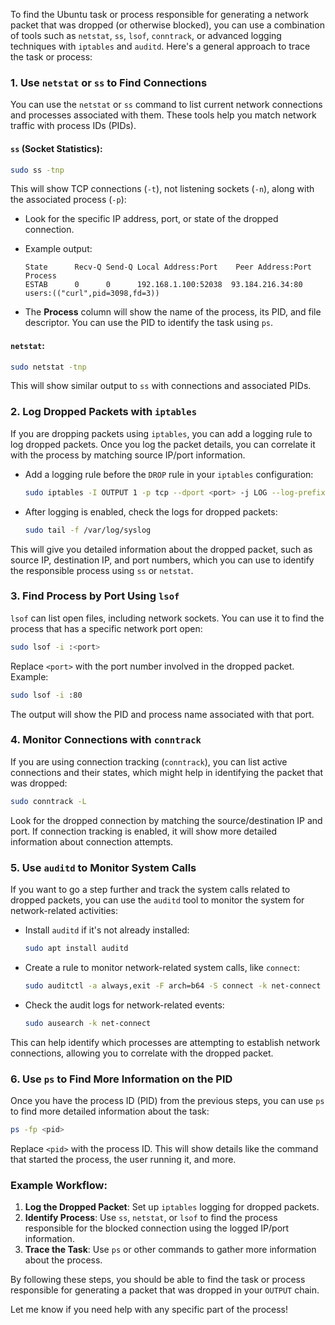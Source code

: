 To find the Ubuntu task or process responsible for generating a network packet that was dropped (or otherwise blocked), you can use a combination of tools such as `netstat`, `ss`, `lsof`, `conntrack`, or advanced logging techniques with `iptables` and `auditd`. Here's a general approach to trace the task or process:

### 1. **Use `netstat` or `ss` to Find Connections**
   You can use the `netstat` or `ss` command to list current network connections and processes associated with them. These tools help you match network traffic with process IDs (PIDs).

   #### `ss` (Socket Statistics):
   ```bash
   sudo ss -tnp
   ```

   This will show TCP connections (`-t`), not listening sockets (`-n`), along with the associated process (`-p`):
   - Look for the specific IP address, port, or state of the dropped connection.
   - Example output:
     ```
     State      Recv-Q Send-Q Local Address:Port    Peer Address:Port    Process
     ESTAB      0      0      192.168.1.100:52038  93.184.216.34:80     users:(("curl",pid=3098,fd=3))
     ```

   - The **Process** column will show the name of the process, its PID, and file descriptor. You can use the PID to identify the task using `ps`.

   #### `netstat`:
   ```bash
   sudo netstat -tnp
   ```

   This will show similar output to `ss` with connections and associated PIDs.

### 2. **Log Dropped Packets with `iptables`**
   If you are dropping packets using `iptables`, you can add a logging rule to log dropped packets. Once you log the packet details, you can correlate it with the process by matching source IP/port information.

   - Add a logging rule before the `DROP` rule in your `iptables` configuration:
     ```bash
     sudo iptables -I OUTPUT 1 -p tcp --dport <port> -j LOG --log-prefix "Dropped packet: "
     ```

   - After logging is enabled, check the logs for dropped packets:
     ```bash
     sudo tail -f /var/log/syslog
     ```

   This will give you detailed information about the dropped packet, such as source IP, destination IP, and port numbers, which you can use to identify the responsible process using `ss` or `netstat`.

### 3. **Find Process by Port Using `lsof`**
   `lsof` can list open files, including network sockets. You can use it to find the process that has a specific network port open:

   ```bash
   sudo lsof -i :<port>
   ```

   Replace `<port>` with the port number involved in the dropped packet. Example:
   ```bash
   sudo lsof -i :80
   ```

   The output will show the PID and process name associated with that port.

### 4. **Monitor Connections with `conntrack`**
   If you are using connection tracking (`conntrack`), you can list active connections and their states, which might help in identifying the packet that was dropped:

   ```bash
   sudo conntrack -L
   ```

   Look for the dropped connection by matching the source/destination IP and port. If connection tracking is enabled, it will show more detailed information about connection attempts.

### 5. **Use `auditd` to Monitor System Calls**
   If you want to go a step further and track the system calls related to dropped packets, you can use the `auditd` tool to monitor the system for network-related activities:

   - Install `auditd` if it's not already installed:
     ```bash
     sudo apt install auditd
     ```

   - Create a rule to monitor network-related system calls, like `connect`:
     ```bash
     sudo auditctl -a always,exit -F arch=b64 -S connect -k net-connect
     ```

   - Check the audit logs for network-related events:
     ```bash
     sudo ausearch -k net-connect
     ```

   This can help identify which processes are attempting to establish network connections, allowing you to correlate with the dropped packet.

### 6. **Use `ps` to Find More Information on the PID**
   Once you have the process ID (PID) from the previous steps, you can use `ps` to find more detailed information about the task:

   ```bash
   ps -fp <pid>
   ```

   Replace `<pid>` with the process ID. This will show details like the command that started the process, the user running it, and more.

### Example Workflow:

1. **Log the Dropped Packet**: Set up `iptables` logging for dropped packets.
2. **Identify Process**: Use `ss`, `netstat`, or `lsof` to find the process responsible for the blocked connection using the logged IP/port information.
3. **Trace the Task**: Use `ps` or other commands to gather more information about the process.

By following these steps, you should be able to find the task or process responsible for generating a packet that was dropped in your `OUTPUT` chain.

Let me know if you need help with any specific part of the process!
